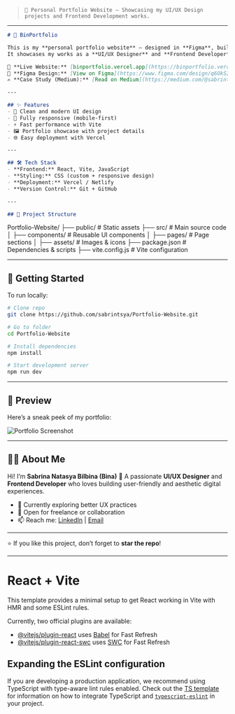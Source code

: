 > `🚀 Personal Portfolio Website – Showcasing my UI/UX Design projects and Frontend Development works.`

---

```markdown
# 🌸 BinPortfolio

This is my **personal portfolio website** – designed in **Figma**, built with **React + Vite**, and deployed on **Vercel**.  
It showcases my works as a **UI/UX Designer** and **Frontend Developer**.

🔗 **Live Website:** [binportfolio.vercel.app](https://binportfolio.vercel.app)  
🎨 **Figma Design:** [View on Figma](https://www.figma.com/design/q6OkS2gqAchHprWA0jwZNj/Website-Portfolio?node-id=0-1&t=7Ymkr2bSO6sXa37m-1)  
✍️ **Case Study (Medium):** [Read on Medium](https://medium.com/@sabrintsya/xxxx)  

---

## ✨ Features
- 🎨 Clean and modern UI design
- 📱 Fully responsive (mobile-first)
- ⚡ Fast performance with Vite
- 🖼️ Portfolio showcase with project details
- 🌐 Easy deployment with Vercel

---

## 🛠️ Tech Stack
- **Frontend:** React, Vite, JavaScript
- **Styling:** CSS (custom + responsive design)
- **Deployment:** Vercel / Netlify
- **Version Control:** Git + GitHub

---

## 📂 Project Structure
```

Portfolio-Website/
├── public/         # Static assets
├── src/            # Main source code
│   ├── components/ # Reusable UI components
│   ├── pages/      # Page sections
│   ├── assets/     # Images & icons
├── package.json    # Dependencies & scripts
├── vite.config.js  # Vite configuration

---

## 🚀 Getting Started
To run locally:

```bash
# Clone repo
git clone https://github.com/sabrintsya/Portfolio-Website.git

# Go to folder
cd Portfolio-Website

# Install dependencies
npm install

# Start development server
npm run dev
````

---

## 📸 Preview

Here’s a sneak peek of my portfolio:

![Portfolio Screenshot](./preview.png)

---

## 👩‍💻 About Me

Hi! I’m **Sabrina Natasya Bilbina (Bina)** 🌸
A passionate **UI/UX Designer** and **Frontend Developer** who loves building user-friendly and aesthetic digital experiences.

* 🌱 Currently exploring better UX practices
* 💼 Open for freelance or collaboration
* 📫 Reach me: [LinkedIn](https://www.linkedin.com/in/sabrintsya-/) | [Email](mailto:sabrina.bina.binbin@gmail.com)

---

⭐ If you like this project, don’t forget to **star the repo**!

---

# React + Vite

This template provides a minimal setup to get React working in Vite with HMR and some ESLint rules.

Currently, two official plugins are available:

- [@vitejs/plugin-react](https://github.com/vitejs/vite-plugin-react/blob/main/packages/plugin-react) uses [Babel](https://babeljs.io/) for Fast Refresh
- [@vitejs/plugin-react-swc](https://github.com/vitejs/vite-plugin-react/blob/main/packages/plugin-react-swc) uses [SWC](https://swc.rs/) for Fast Refresh

## Expanding the ESLint configuration

If you are developing a production application, we recommend using TypeScript with type-aware lint rules enabled. Check out the [TS template](https://github.com/vitejs/vite/tree/main/packages/create-vite/template-react-ts) for information on how to integrate TypeScript and [`typescript-eslint`](https://typescript-eslint.io) in your project.
